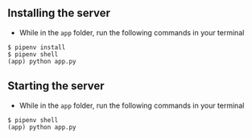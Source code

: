 ## Installing the server
- While in the `app` folder, run the following commands in your terminal 
```
$ pipenv install
$ pipenv shell
(app) python app.py
```

## Starting the server
- While in the `app` folder, run the following commands in your terminal 
```
$ pipenv shell
(app) python app.py
```